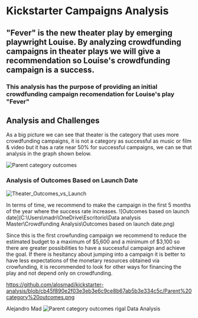 # Kickstarter Campaigns Analysis
## "Fever" is the new theater play by emerging playwright Louise. By analyzing crowdfunding campaigns in theater plays we will give a recommendation so Louise's crowdfunding campaign is a success.  
### This analysis has the purpose of providing an initial crowdfunding campaign recomendation for Louise's play **"Fever"**

## Analysis and Challenges

As a big picture we can see that theater is the category that uses more crowdfunding campaigns, it is not a category as successful as music or film & video but it has a rate near 50% for successful campaigns, we can se that analysis in the graph shown below.

![Parent category outcomes](https://user-images.githubusercontent.com/78031156/192919608-0897122f-374c-4c09-a266-400177967e8d.png)

### Analysis of Outcomes Based on Launch Date

![Theater_Outcomes_vs_Launch](https://user-images.githubusercontent.com/78031156/192919471-91bfca10-acf3-4366-b0f7-2b9a13a7f3fc.png)




In terms of time, we recommend to make the campaign in the first 5 months of the year where the success rate increases.
![Outcomes based on launch date](C:\Users\madri\OneDrive\Escritorio\Data analysis Master\Crowdfunding Analysis\Outcomes based on launch date.png)

Since this is the first crowfunding campaign  we recommend to reduce the estimated budget to a maximum of $5,600 and a minimum of $3,100 so there are greater possibilities to have a successful campaign and achieve the goal. If there is hesitancy about jumping into a campaign it is better to have less expectations of the monetary resources obtained via crowfunding, it is recommended to look for other ways for financing the play and not depend only on crowdfunding.

https://github.com/alosmad/kickstarter-analysis/blob/cb45f890e2f03e3eb3e6c9ce8b67ab5b3e334c5c/Parent%20category%20outcomes.png


Alejandro Mad
![Parent category outcomes](https://user-images.githubusercontent.com/78031156/192672315-740c87da-6cc6-4ba5-bfa8-9c145af14f48.png)
rigal
Data Analysis

